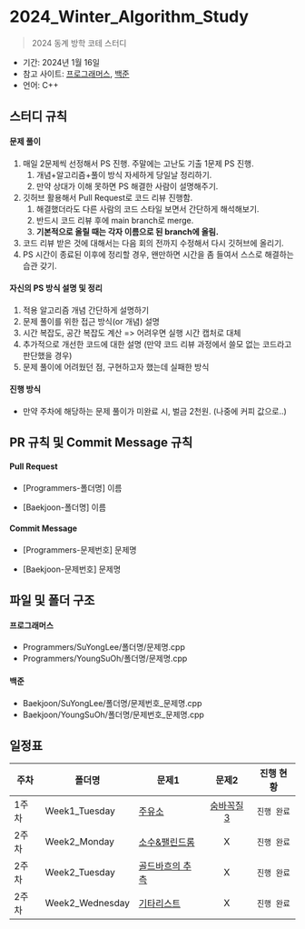 # 2024_Winter_Algorithm_Study
> 2024 동계 방학 코테 스터디

- 기간: 2024년 1월 16일
- 참고 사이트: [프로그래머스](https://programmers.co.kr/learn/challenges), [백준](https://www.acmicpc.net/)
- 언어: C++

## 스터디 규칙 

#### 문제 풀이

1. 매일 2문제씩 선정해서 PS 진행. 주말에는 고난도 기출 1문제 PS 진행.
   1. 개념+알고리즘+풀이 방식 자세하게 당일날 정리하기. 
   2. 만약 상대가 이해 못하면 PS 해결한 사람이 설명해주기.
2. 깃허브 활용해서 Pull Request로 코드 리뷰 진행함.
   1. 해결했더라도 다른 사람의 코드 스타일 보면서 간단하게 해석해보기.
   2. 반드시 코드 리뷰 후에 main branch로 merge.
   3. **기본적으로 올릴 때는 각자 이름으로 된 branch에 올림.**
3. 코드 리뷰 받은 것에 대해서는 다음 회의 전까지 수정해서 다시 깃허브에 올리기.
4. PS 시간이 종료된 이후에 정리할 경우, 왠만하면 시간을 좀 들여서 스스로 해결하는 습관 갖기.

#### 자신의 PS 방식 설명 및 정리

1. 적용 알고리즘 개념 간단하게 설명하기
2. 문제 풀이를 위한 접근 방식(or 개념) 설명
3. 시간 복잡도, 공간 복잡도 계산 => 어려우면 실행 시간 캡처로 대체
4. 추가적으로 개선한 코드에 대한 설명 (만약 코드 리뷰 과정에서 쓸모 없는 코드라고 판단했을 경우)
5. 문제 풀이에 어려웠던 점, 구현하고자 했는데 실패한 방식

#### 진행 방식

- 만약 주차에 해당하는 문제 풀이가 미완료 시, 벌금 2천원. (나중에 커피 값으로..)

## PR 규칙 및 Commit Message 규칙

#### Pull Request

- [Programmers-폴더명] 이름

- [Baekjoon-폴더명] 이름

#### Commit Message

- [Programmers-문제번호] 문제명

- [Baekjoon-문제번호] 문제명

## 파일 및 폴더 구조

#### 프로그래머스

- Programmers/SuYongLee/폴더명/문제명.cpp
- Programmers/YoungSuOh/폴더명/문제명.cpp

#### 백준

- Baekjoon/SuYongLee/폴더명/문제번호_문제명.cpp
- Baekjoon/YoungSuOh/폴더명/문제번호_문제명.cpp
  
## 일정표

| 주차 | 폴더명 | 문제1 | 문제2 | 진행 현황 |
| ---- | ------ | ---- | :-------------: | :-------------: |
| 1주차 | Week1_Tuesday | [주유소](https://www.acmicpc.net/problem/13305) | [숨바꼭질 3](https://www.acmicpc.net/problem/13549) | `진행 완료` |
| 2주차 | Week2_Monday | [소수&팰린드롬](https://www.acmicpc.net/problem/1747) |  X  | `진행 완료` |
| 2주차 | Week2_Tuesday | [골드바흐의 추측](https://www.acmicpc.net/problem/9020) |  X  | `진행 완료` |
| 2주차 | Week2_Wednesday | [기타리스트](https://www.acmicpc.net/problem/1495) |  X  | `진행 완료` |


